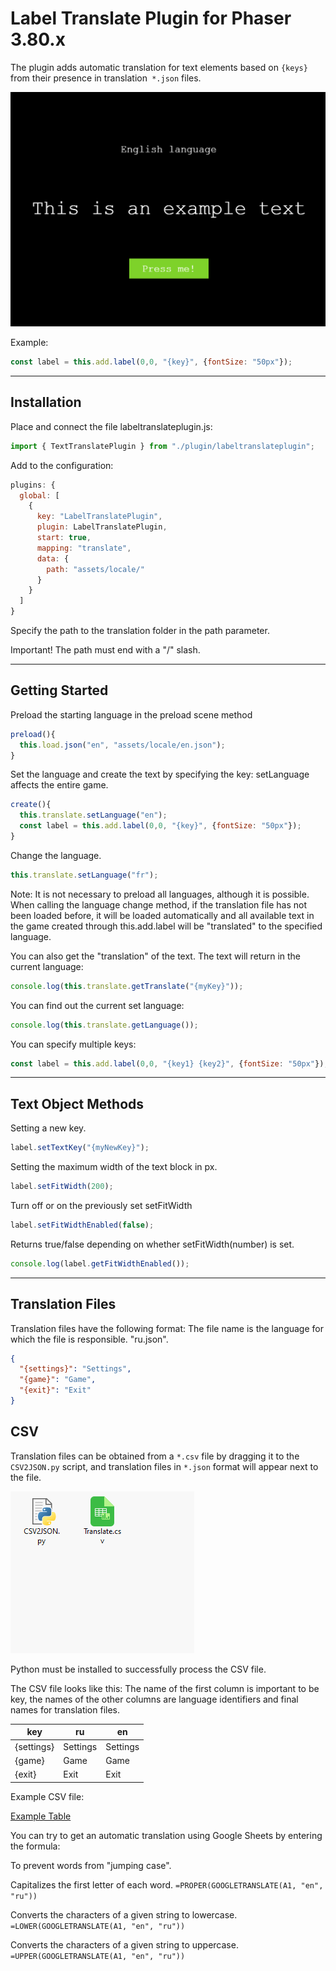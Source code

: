# Label Translate Plugin for Phaser 3.80.x

The plugin adds automatic translation for text elements based on `{keys}` from their presence in translation` *.json` files.

![priview.gif](https://github.com/Qugurun/Phaser3-Label-Translate-Plugin/blob/main/preview.gif)

Example:
```js
const label = this.add.label(0,0, "{key}", {fontSize: "50px"});
```

---
## Installation

Place and connect the file labeltranslateplugin.js:
```js
import { TextTranslatePlugin } from "./plugin/labeltranslateplugin";
```

Add to the configuration:

```js
plugins: {
  global: [
    {
      key: "LabelTranslatePlugin",
      plugin: LabelTranslatePlugin,
      start: true,
      mapping: "translate",
      data: {
        path: "assets/locale/"
      }
    }
  ]
}
```

Specify the path to the translation folder in the path parameter.

Important! The path must end with a "/" slash.

---
## Getting Started

Preload the starting language in the preload scene method

```js
preload(){
  this.load.json("en", "assets/locale/en.json");
}
```

Set the language and create the text by specifying the key:
setLanguage affects the entire game.

```js
create(){
  this.translate.setLanguage("en");
  const label = this.add.label(0,0, "{key}", {fontSize: "50px"});
}
```

Change the language. 

```js
this.translate.setLanguage("fr");
```

Note: It is not necessary to preload all languages, although it is possible.
When calling the language change method, if the translation file has not been loaded before, it will be loaded automatically and all available text in the game created through this.add.label will be "translated" to the specified language.

You can also get the "translation" of the text. The text will return in the current language:

```js
console.log(this.translate.getTranslate("{myKey}"));
```

You can find out the current set language:

```js
console.log(this.translate.getLanguage());
```

You can specify multiple keys:

```js
const label = this.add.label(0,0, "{key1} {key2}", {fontSize: "50px"});
```

---
## Text Object Methods

Setting a new key.

```js
label.setTextKey("{myNewKey}");
```

Setting the maximum width of the text block in px.

```js
label.setFitWidth(200);
```

Turn off or on the previously set setFitWidth

```js
label.setFitWidthEnabled(false);
```

Returns true/false depending on whether setFitWidth(number) is set.

```js
console.log(label.getFitWidthEnabled());
```

---
## Translation Files

Translation files have the following format: 
The file name is the language for which the file is responsible. "ru.json".

```json
{
  "{settings}": "Settings",
  "{game}": "Game",
  "{exit}": "Exit"
}
```

## CSV

Translation files can be obtained from a `*.csv` file by dragging it to the` CSV2JSON.py` script, and translation files in `*.json` format will appear next to the file.

![CSV2JSON.gif](https://github.com/Qugurun/Phaser3-Label-Translate-Plugin/blob/main/CSV2JSON.gif)

Python must be installed to successfully process the CSV file.

The CSV file looks like this:
The name of the first column is important to be key, the names of the other columns are language identifiers and final names for translation files.

| key        | ru        | en       |
| ---------- | --------- | -------- |
| {settings} | Settings  | Settings |
| {game}     | Game      | Game     |
| {exit}     | Exit      | Exit     |

Example CSV file:

[Example Table](https://docs.google.com/spreadsheets/d/11lQEBhEIqXbmaXeNp7G18mlrq2J0pNZCpmwcyrIc_wk/edit?usp=sharing)

You can try to get an automatic translation using Google Sheets by entering the formula:

To prevent words from "jumping case".

Capitalizes the first letter of each word.
`=PROPER(GOOGLETRANSLATE(A1, "en", "ru"))`

Converts the characters of a given string to lowercase.
`=LOWER(GOOGLETRANSLATE(A1, "en", "ru"))`

Converts the characters of a given string to uppercase.
`=UPPER(GOOGLETRANSLATE(A1, "en", "ru"))`
